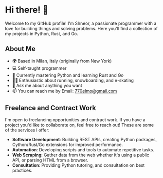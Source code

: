 # Hi there! 👋

Welcome to my GitHub profile! I'm Shneor, a passionate programmer with a love for building things and solving problems. Here you'll find a collection of my projects in Python, Rust, and Go.

## About Me

- 🌍 Based in Milan, Italy (originally from New York)
- 💻 Self-taught programmer
- 🚀 Currently mastering Python and learning Rust and Go
- 🏃‍♂️ Enthusiastic about running, snowboarding, and e-skating
- 💬 Ask me about anything you want
- 📫 You can reach me by Email: [770elmo@gmail.com](mailto:770elmo@gmail.com)

## Freelance and Contract Work

I'm open to freelancing opportunities and contract work. If you have a project you'd like to collaborate on, feel free to reach out!
These are some of the services I offer:

- **Software Development**: Building REST APIs, creating Python packages, Cython/Rust/Go extensions for improved performance.
- **Automation**: Developing scripts and tools to automate repetitive tasks.
- **Web Scraping**: Gather data from the web whether it's using a public API, or parsing HTML from a browser.
- **Consultation**: Providing Python tutoring, and consultation on best practices.

<!--
**shner-elmo/shner-elmo** is a ✨ _special_ ✨ repository because its `README.md` (this file) appears on your GitHub profile.

Here are some ideas to get you started:

- 🔭 I’m currently working on ...
- 🌱 I’m currently learning ...
- 👯 I’m looking to collaborate on ...
- 🤔 I’m looking for help with ...
- 💬 Ask me about ...
- 📫 How to reach me: ...
- 😄 Pronouns: ...
- ⚡ Fun fact: ...
-->
